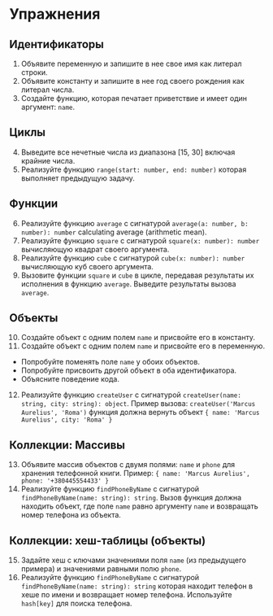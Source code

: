 # Упражнения

## Идентификаторы

1. Объявите переменную и запишите в нее свое имя как литерал строки.
2. Объявите константу и запишите в нее год своего рождения как литерал числа.
3. Создайте функцию, которая печатает приветствие и имеет один аргумент: `name`.

## Циклы

4. Выведите все нечетные числа из диапазона [15, 30] включая крайние числа.
5. Реализуйте функцию `range(start: number, end: number)` которая выполняет
предыдущую задачу.

## Функции

6. Реализуйте функцию `average` с сигнатурой
`average(a: number, b: number): number` calculating average (arithmetic mean).
7. Реализуйте функцию `square` с сигнатурой
`square(x: number): number` вычисляющую квадрат своего аргумента.
8. Реализуйте функцию `cube` с сигнатурой
`cube(x: number): number` вычисляющую куб своего аргумента.
9. Вызовите функции `square` и `cube` в цикле, передавая результаты их исполнения
в функцию `average`. Выведите результаты вызова `average`.

## Объекты

10. Создайте объект с одним полем `name` и присвойте его в константу.
11. Создайте объект с одним полем `name` и присвойте его в переменную.
- Попробуйте поменять поле `name` у обоих объектов.
- Попробуйте присвоить другой объект в оба идентификатора.
- Объясните поведение кода.
12. Реализуйте функцию `createUser` с сигнатурой
`createUser(name: string, city: string): object`. Пример вызова:
`createUser('Marcus Aurelius', 'Roma')` функция должна вернуть объект
`{ name: 'Marcus Aurelius', city: 'Roma' }`

## Коллекции: Массивы

13. Объявите массив объектов с двумя полями: `name` и `phone` для хранения
телефонной книги. Пример: `{ name: 'Marcus Aurelius', phone: '+380445554433' }`
14. Реализуйте функцию `findPhoneByName` с сигнатурой
`findPhoneByName(name: string): string`. Вызов функция должна находить объект,
где поле `name` равно аргументу `name` и возвращать номер телефона из объекта.

## Коллекции: хеш-таблицы (объекты)

15. Задайте хеш с ключами значениями поля `name` (из предыдущего примера)
и значениями равными полю `phone`.
16. Реализуйте функцию `findPhoneByName` с сигнатурой
`findPhoneByName(name: string): string` которая находит телефон в хеше по имени
и возвращает номер телефона. Используйте `hash[key]` для поиска телефона.
